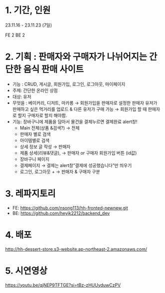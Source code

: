 # 1. 기간,  인원
23.11.16 - 23.11.23 (7일)

FE 2
BE 2

# 2. 기획 : 판매자와 구매자가 나뉘어지는 간단한 음식 판매 사이트
* 기능 : CRUD, 게시글, 회원가입, 로그인, 로그아웃, 마이페이지 
* 주제: 간단한 온라인 상점
* 대상: 유저
* 무엇을 : 베이커리, 디저트, 마카롱
→ 회원가입을 판매자로 설정한 판매자 유저가 판매하고 싶은 먹거리를 업로드 & 다른 유저가 구매 가능
→ 회원가입 할 때 판매자로 할지 구매자로 할지 해야함.
* 기능: 장바구니에 제품을 담아서 물건을 결제누르면 결제완료 alert창!
  * Main 전체(상품 &검색?) → 전체
  * 판매자 별로 검색
  * 아이템별로 검색
  * 상세 정보 글 작성 → 판매자
  * 제품 상세(리뷰&댓글), → 판매자 or 구매자 회원가입 버튼 (id값)
  * 장바구니 페이지
  * 결제페이지 → 결제는 alert창”결제에 성공했습니다”만 띄우기
  * 로그인, 로그아웃 + → 판매자 & 구매자 구분

# 3.  레파지토리
* FE: https://github.com/nsong113/hh-fronted-newnew.git
* BE: https://github.com/heyjk2212/backend_dev

# 4. 배포
http://hh-dessert-store.s3-website.ap-northeast-2.amazonaws.com/

# 5. 시연영상
https://youtu.be/qjNEP9TFTGE?si=tBz-zHUUyduwCzPV
